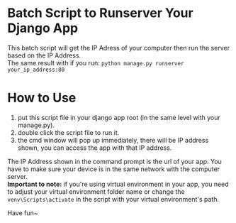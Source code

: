 # Batch Script to Runserver Your Django App

This batch script will get the IP Adress of your computer then run the server based on the IP Address.
<br>The same result with if you run: `python manage.py runserver your_ip_address:80`

# How to Use
1. put this script file in your django app root (in the same level with your manage.py). 
2. double click the script file to run it.
3. the cmd window will pop up immediately, there will be IP address shown, you can access the app with that IP address.

The IP Address shown in the command prompt is the url of your app. You have to make sure your device is in the same network with the computer server.
<br><strong>Important to note:</strong> if you're using virtual environment in your app, you need to adjust your virtual environment folder name or change the `venv\Scripts\activate` in the script with your virtual environment's path.

Have fun~

